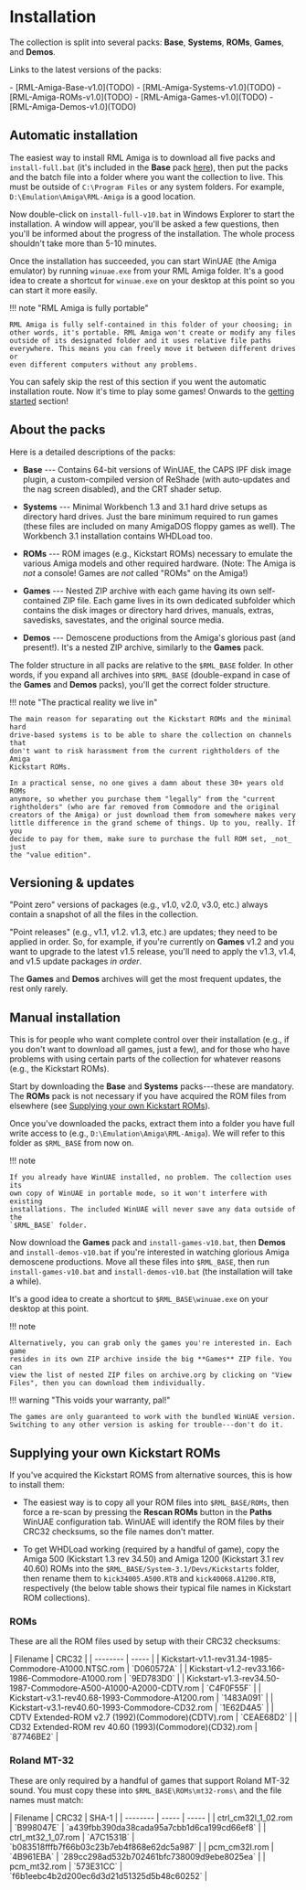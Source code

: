 # Installation

The collection is split into several packs: **Base**, **Systems**, **ROMs**,
**Games**, and **Demos**.

Links to the latest versions of the packs:

<div class="compact" markdown>
- [RML-Amiga-Base-v1.0](TODO)
- [RML-Amiga-Systems-v1.0](TODO)
- [RML-Amiga-ROMs-v1.0](TODO)
- [RML-Amiga-Games-v1.0](TODO)
- [RML-Amiga-Demos-v1.0](TODO)
</div>


## Automatic installation

The easiest way to install RML Amiga is to download all five packs and
`install-full.bat` (it's included in the **Base** pack [here](TODO)), then put
the packs and the batch file into a folder where you want the collection to
live. This must be outside of `C:\Program Files` or any system folders.
For example, `D:\Emulation\Amiga\RML-Amiga` is a good location.

Now double-click on `install-full-v10.bat` in Windows Explorer to start the
installation. A window will appear, you'll be asked a few questions, then
you'll be informed about the progress of the installation. The whole process
shouldn't take more than 5-10 minutes.

Once the installation has succeeded, you can start WinUAE (the Amiga
emulator) by running `winuae.exe` from your RML Amiga folder. It's a good idea
to create a shortcut for `winuae.exe` on your desktop at this point so you can
start it more easily.

!!! note "RML Amiga is fully portable"

    RML Amiga is fully self-contained in this folder of your choosing; in
    other words, it's portable. RML Amiga won't create or modify any files
    outside of its designated folder and it uses relative file paths
    everywhere. This means you can freely move it between different drives or
    even different computers without any problems.

You can safely skip the rest of this section if you went the automatic
installation route. Now it's time to play some games! Onwards to the [getting
started](getting-started.md) section!


## About the packs

Here is a detailed descriptions of the packs:

- **Base** --- Contains 64-bit versions of WinUAE, the CAPS IPF disk image
  plugin, a custom-compiled version of ReShade (with auto-updates and the nag
  screen disabled), and the CRT shader setup.

- **Systems** --- Minimal Workbench 1.3 and 3.1 hard drive setups as directory
  hard drives. Just the bare minimum required to run games (these files are
  included on many AmigaDOS floppy games as well). The Workbench 3.1
  installation contains WHDLoad too.

- **ROMs** --- ROM images (e.g., Kickstart ROMs) necessary to emulate
  the various Amiga models and other required hardware. (Note: The Amiga is
  *not* a console! Games are *not* called "ROMs" on the Amiga!)

- **Games** --- Nested ZIP archive with each game having its own
  self-contained ZIP file. Each game lives in its own dedicated subfolder
  which contains the disk images or directory hard drives, manuals, extras,
  savedisks, savestates, and the original source media.

- **Demos** --- Demoscene productions from the Amiga's glorious past (and
  present!). It's a nested ZIP archive, similarly to the **Games** pack.


The folder structure in all packs are relative to the `$RML_BASE` folder. In
other words, if you expand all archives into `$RML_BASE` (double-expand in
case of the **Games** and **Demos** packs), you'll get the correct folder
structure.

!!! note "The practical reality we live in"

    The main reason for separating out the Kickstart ROMs and the minimal hard
    drive-based systems is to be able to share the collection on channels that
    don't want to risk harassment from the current rightholders of the Amiga
    Kickstart ROMs.

    In a practical sense, no one gives a damn about these 30+ years old ROMs
    anymore, so whether you purchase them "legally" from the "current
    rightholders" (who are far removed from Commodore and the original
    creators of the Amiga) or just download them from somewhere makes very
    little difference in the grand scheme of things. Up to you, really. If you
    decide to pay for them, make sure to purchase the full ROM set, _not_ just
    the "value edition".


## Versioning & updates

"Point zero" versions of packages (e.g., v1.0, v2.0, v3.0, etc.) always
contain a snapshot of all the files in the collection.

"Point releases" (e.g., v1.1, v1.2. v1.3, etc.) are updates; they need to be
applied in order. So, for example, if you're currently on **Games** v1.2 and
you want to upgrade to the latest v1.5 release, you'll need to apply the v1.3,
v1.4, and v1.5 update packages _in order_.

The **Games** and **Demos** archives will get the most frequent updates, the
rest only rarely.


## Manual installation

This is for people who want complete control over their installation (e.g., if
you don't want to download all games, just a few), and for those who have
problems with using certain parts of the collection for whatever reasons
(e.g., the Kickstart ROMs).

Start by downloading the **Base** and **Systems** packs---these are mandatory.
The **ROMs** pack is not necessary if you have acquired the ROM files from
elsewhere (see [Supplying your own Kickstart
ROMs](#supplying-your-own-kickstart-roms)).

Once you've downloaded the packs, extract them into a folder you have full
write access to (e.g., `D:\Emulation\Amiga\RML-Amiga`). We will refer to this
folder as `$RML_BASE` from now on.

!!! note 

    If you already have WinUAE installed, no problem. The collection uses its
    own copy of WinUAE in portable mode, so it won't interfere with existing
    installations. The included WinUAE will never save any data outside of the
    `$RML_BASE` folder.

Now download the **Games** pack and `install-games-v10.bat`, then **Demos** and
`install-demos-v10.bat` if you're interested in watching glorious Amiga
demoscene productions. Move all these files into `$RML_BASE`, then run
`install-games-v10.bat` and `install-demos-v10.bat` (the installation will
take a while).

It's a good idea to create a shortcut to `$RML_BASE\winuae.exe` on your
desktop at this point.

!!! note 

    Alternatively, you can grab only the games you're interested in. Each game
    resides in its own ZIP archive inside the big **Games** ZIP file. You can
    view the list of nested ZIP files on archive.org by clicking on "View
    Files", then you can download them individually.

!!! warning "This voids your warranty, pal!"

    The games are only guaranteed to work with the bundled WinUAE version.
    Switching to any other version is asking for trouble---don't do it.


## Supplying your own Kickstart ROMs

If you've acquired the Kickstart ROMS from alternative sources, this is how to
install them:

- The easiest way is to copy all your ROM files into `$RML_BASE/ROMs`, then
  force a re-scan by pressing the **Rescan ROMs** button in the **Paths**
  WinUAE configuration tab. WinUAE will identify the ROM files by their CRC32
  checksums, so the file names don't matter.

- To get WHDLoad working (required by a handful of game), copy the Amiga 500
  (Kickstart 1.3 rev 34.50) and Amiga 1200 (Kickstart 3.1 rev 40.60) ROMs into
  the `$RML_BASE/System-3.1/Devs/Kickstarts` folder, then rename them to
  `kick34005.A500.RTB` and `kick40068.A1200.RTB`, respectively (the below table
  shows their typical file names in Kickstart ROM collections).


### ROMs

These are all the ROM files used by setup with their CRC32 checksums:

<div class="compact" markdown>
| Filename                                                         | CRC32      |
| --------                                                         | -----      |
| Kickstart-v1.1-rev31.34-1985-Commodore-A1000.NTSC.rom            | `D060572A` |
| Kickstart-v1.2-rev33.166-1986-Commodore-A1000.rom                | `9ED783D0` |
| Kickstart-v1.3-rev34.50-1987-Commodore-A500-A1000-A2000-CDTV.rom | `C4F0F55F` |
| Kickstart-v3.1-rev40.68-1993-Commodore-A1200.rom                 | `1483A091` |
| Kickstart-v3.1-rev40.60-1993-Commodore-CD32.rom                  | `1E62D4A5` |
| CDTV Extended-ROM v2.7 (1992)(Commodore)(CDTV).rom               | `CEAE68D2` |
| CD32 Extended-ROM rev 40.60 (1993)(Commodore)(CD32).rom          | `87746BE2` |
</div>


### Roland MT-32

These are only required by a handful of games that support Roland MT-32 sound.
You must copy these into `$RML_BASE\ROMs\mt32-roms\` and the file names must
match:

<div class="compact" markdown>
| Filename            | CRC32      | SHA-1                                      |
| --------            | -----      | -----                                      |
| ctrl_cm32l_1_02.rom | `B998047E` | `a439fbb390da38cada95a7cbb1d6ca199cd66ef8` |
| ctrl_mt32_1_07.rom  | `A7C1531B` | `b083518fffb7f66b03c23b7eb4f868e62dc5a987` |
| pcm_cm32l.rom       | `4B961EBA` | `289cc298ad532b702461bfc738009d9ebe8025ea` |
| pcm_mt32.rom        | `573E31CC` | `f6b1eebc4b2d200ec6d3d21d51325d5b48c60252` |
</div>

